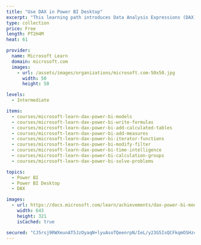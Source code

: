 ```yaml
---
title: "Use DAX in Power BI Desktop"
excerpt: "This learning path introduces Data Analysis Expressions (DAX) and provides you with foundational skills required to enhance data models with calculations. It starts by describing Power BI Desktop model structure and how it can be enhanced with DAX calculations. It then describes how you can write DAX formulas and the different types of model calculations, including calculated tables and columns, and measures. Evaluation contexts are introduced, and subsequent lessons describe how to write DAX formulas that modify filter context. Finally, you learn to write DAX expressions using time intelligence functions and iterator functions."
type: collection
price: Free
length: PT2H4M
heat: 61

provider:
  name: Microsoft Learn
  domain: microsoft.com
  images:
    - url: /assets/images/organizations/microsoft.com-50x50.jpg
      width: 50
      height: 50

levels:
  - Intermediate

items:
  - courses/microsoft-learn-dax-power-bi-models
  - courses/microsoft-learn-dax-power-bi-write-formulas
  - courses/microsoft-learn-dax-power-bi-add-calculated-tables
  - courses/microsoft-learn-dax-power-bi-add-measures
  - courses/microsoft-learn-dax-power-bi-iterator-functions
  - courses/microsoft-learn-dax-power-bi-modify-filter
  - courses/microsoft-learn-dax-power-bi-time-intelligence
  - courses/microsoft-learn-dax-power-bi-calculation-groups
  - courses/microsoft-learn-dax-power-bi-solve-problems

topics:
  - Power BI
  - Power BI Desktop
  - DAX

images:
  - url: https://docs.microsoft.com/learn/achievements/dax-power-bi-models-social.png
    width: 643
    height: 321
    isCached: true

secured: "CJ5rsj9RWXeunAT5JzOyaqN+lyuAsoTQeenrpN/IeL/y23G5IsQCFkqmOSHzcNgXOg7Sw2lySOTyv6qozcpy9rG5mQDa3xvZvQKq8GmGirKCLkKWSP1KFjc3HHmHmFY6MvUQSpl4z4FhSD54fWTT9rHU2+QaoeceeHLHtfVAbXfyEQu523a7tXM3sg5Zjaf+F/WJahdPYxQ477+2OjYsdnX8pCybnR2JGRw2+Mih0NzK9Gcv5VUTR1BMDI0tr0sOMw9/Aikg3isQ9H6aWjskFXUCkpS4rLo6L6KOHvO3j6A7/0IJZjcs/DBNwsJzmlN6MCjbh48LQRT5xDyxt9CKYw==;cTDYI/B+DM0cXEuBHzMCCQ=="
---
```


